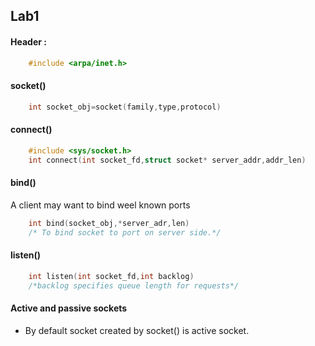 ## Lab1

#### Header : 
```c
	#include <arpa/inet.h>	
```
#### socket()
```c
	int socket_obj=socket(family,type,protocol)
```
#### connect()
```c
	#include <sys/socket.h>
	int connect(int socket_fd,struct socket* server_addr,addr_len)
```
#### bind()
A client may want to bind weel known ports
```c
	int bind(socket_obj,*server_adr,len) 
	/* To bind socket to port on server side.*/
```
#### listen()
```c
	int listen(int socket_fd,int backlog)
	/*backlog specifies queue length for requests*/
```
#### Active and passive sockets
* By default socket created by socket() is active socket.

